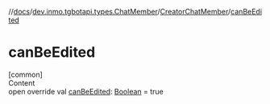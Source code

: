 //[docs](../../../index.md)/[dev.inmo.tgbotapi.types.ChatMember](../index.md)/[CreatorChatMember](index.md)/[canBeEdited](can-be-edited.md)



# canBeEdited  
[common]  
Content  
open override val [canBeEdited](can-be-edited.md): [Boolean](https://kotlinlang.org/api/latest/jvm/stdlib/kotlin/-boolean/index.html) = true  



